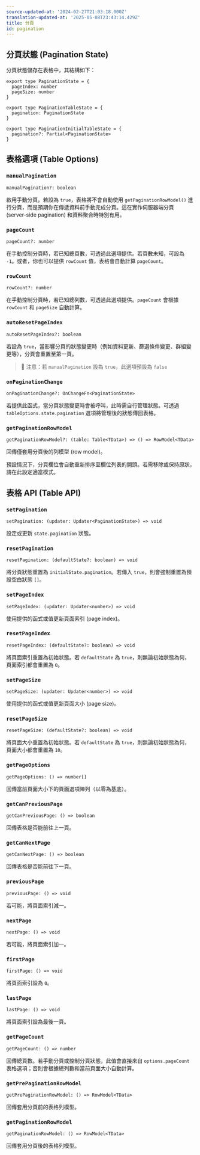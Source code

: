 ```yaml
---
source-updated-at: '2024-02-27T21:03:18.000Z'
translation-updated-at: '2025-05-08T23:43:14.429Z'
title: 分頁
id: pagination
---
```

## 分頁狀態 (Pagination State)

分頁狀態儲存在表格中，其結構如下：

```tsx
export type PaginationState = {
  pageIndex: number
  pageSize: number
}

export type PaginationTableState = {
  pagination: PaginationState
}

export type PaginationInitialTableState = {
  pagination?: Partial<PaginationState>
}
```

## 表格選項 (Table Options)

### `manualPagination`

```tsx
manualPagination?: boolean
```

啟用手動分頁。若設為 `true`，表格將不會自動使用 `getPaginationRowModel()` 進行分頁，而是預期你在傳遞資料前手動完成分頁。這在實作伺服器端分頁 (server-side pagination) 和資料聚合時特別有用。

### `pageCount`

```tsx
pageCount?: number
```

在手動控制分頁時，若已知總頁數，可透過此選項提供。若頁數未知，可設為 `-1`。或者，你也可以提供 `rowCount` 值，表格會自動計算 `pageCount`。

### `rowCount`

```tsx
rowCount?: number
```

在手動控制分頁時，若已知總列數，可透過此選項提供。`pageCount` 會根據 `rowCount` 和 `pageSize` 自動計算。

### `autoResetPageIndex`

```tsx
autoResetPageIndex?: boolean
```

若設為 `true`，當影響分頁的狀態變更時（例如資料更新、篩選條件變更、群組變更等），分頁會重置至第一頁。

> 🧠 注意：若 `manualPagination` 設為 `true`，此選項預設為 `false`

### `onPaginationChange`

```tsx
onPaginationChange?: OnChangeFn<PaginationState>
```

若提供此函式，當分頁狀態變更時會被呼叫，此時需自行管理狀態。可透過 `tableOptions.state.pagination` 選項將管理後的狀態傳回表格。

### `getPaginationRowModel`

```tsx
getPaginationRowModel?: (table: Table<TData>) => () => RowModel<TData>
```

回傳僅套用分頁後的列模型 (row model)。

預設情況下，分頁欄位會自動重新排序至欄位列表的開頭。若需移除或保持原狀，請在此設定適當模式。

## 表格 API (Table API)

### `setPagination`

```tsx
setPagination: (updater: Updater<PaginationState>) => void
```

設定或更新 `state.pagination` 狀態。

### `resetPagination`

```tsx
resetPagination: (defaultState?: boolean) => void
```

將分頁狀態重置為 `initialState.pagination`。若傳入 `true`，則會強制重置為預設空白狀態 `[]`。

### `setPageIndex`

```tsx
setPageIndex: (updater: Updater<number>) => void
```

使用提供的函式或值更新頁面索引 (page index)。

### `resetPageIndex`

```tsx
resetPageIndex: (defaultState?: boolean) => void
```

將頁面索引重置為初始狀態。若 `defaultState` 為 `true`，則無論初始狀態為何，頁面索引都會重置為 `0`。

### `setPageSize`

```tsx
setPageSize: (updater: Updater<number>) => void
```

使用提供的函式或值更新頁面大小 (page size)。

### `resetPageSize`

```tsx
resetPageSize: (defaultState?: boolean) => void
```

將頁面大小重置為初始狀態。若 `defaultState` 為 `true`，則無論初始狀態為何，頁面大小都會重置為 `10`。

### `getPageOptions`

```tsx
getPageOptions: () => number[]
```

回傳當前頁面大小下的頁面選項陣列（以零為基底）。

### `getCanPreviousPage`

```tsx
getCanPreviousPage: () => boolean
```

回傳表格是否能前往上一頁。

### `getCanNextPage`

```tsx
getCanNextPage: () => boolean
```

回傳表格是否能前往下一頁。

### `previousPage`

```tsx
previousPage: () => void
```

若可能，將頁面索引減一。

### `nextPage`

```tsx
nextPage: () => void
```

若可能，將頁面索引加一。

### `firstPage`

```tsx
firstPage: () => void
```

將頁面索引設為 `0`。

### `lastPage`

```tsx
lastPage: () => void
```

將頁面索引設為最後一頁。

### `getPageCount`

```tsx
getPageCount: () => number
```

回傳總頁數。若手動分頁或控制分頁狀態，此值會直接來自 `options.pageCount` 表格選項；否則會根據總列數和當前頁面大小自動計算。

### `getPrePaginationRowModel`

```tsx
getPrePaginationRowModel: () => RowModel<TData>
```

回傳套用分頁前的表格列模型。

### `getPaginationRowModel`

```tsx
getPaginationRowModel: () => RowModel<TData>
```

回傳套用分頁後的表格列模型。
